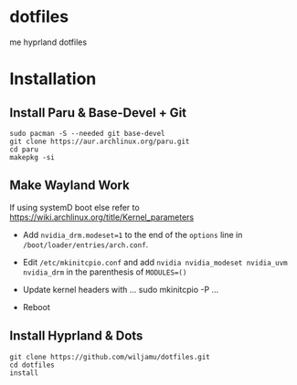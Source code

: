 # dotfiles
me hyprland dotfiles


# Installation

## Install Paru & Base-Devel + Git

```
sudo pacman -S --needed git base-devel
git clone https://aur.archlinux.org/paru.git
cd paru
makepkg -si
```


## Make Wayland Work

If using systemD boot else refer to https://wiki.archlinux.org/title/Kernel_parameters
- Add `nvidia_drm.modeset=1` to the end of the `options` line in `/boot/loader/entries/arch.conf`.

- Edit `/etc/mkinitcpio.conf` and add `nvidia nvidia_modeset nvidia_uvm nvidia_drm` in the parenthesis of `MODULES=()`

- Update kernel headers with 
...
sudo mkinitcpio -P
...

- Reboot


## Install Hyprland & Dots

```
git clone https://github.com/wiljamu/dotfiles.git
cd dotfiles
install
```

